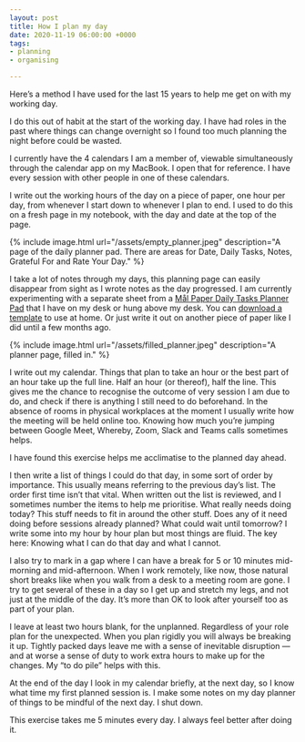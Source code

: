 ```yaml
---
layout: post
title: How I plan my day
date: 2020-11-19 06:00:00 +0000
tags:
- planning
- organising

---
```

Here’s a method I have used for the last 15 years to help me get on with my working day.

I do this out of habit at the start of the working day. I have had roles in the past where things can change overnight so I found too much planning the night before could be wasted.

I currently have the 4 calendars I am a member of, viewable simultaneously through the calendar app on my MacBook. I open that for reference. I have every session with other people in one of these calendars.

I write out the working hours of the day on a piece of paper, one hour per day, from whenever I start down to whenever I plan to end. I used to do this on a fresh page in my notebook, with the day and date at the top of the page.

{% include image.html url="/assets/empty_planner.jpeg" description="A page of the daily planner pad. There are areas for Date, Daily Tasks, Notes, Grateful For and Rate Your Day." %}

I take a lot of notes through my days, this planning page can easily disappear from sight as I wrote notes as the day progressed. I am currently experimenting with a separate sheet from a [Mål Paper Daily Tasks Planner Pad](https://malpaper.com/collections/gratitude-notepads-and-mindfulness-accessories/products/daily-planner-pad) that I have on my desk or hung above my desk. You can [download a template](https://malpaper.com/pages/free-downloads) to use at home. Or just write it out on another piece of paper like I did until a few months ago.

{% include image.html url="/assets/filled_planner.jpeg" description="A planner page, filled in." %}

I write out my calendar. Things that plan to take an hour or the best part of an hour take up the full line. Half an hour (or thereof), half the line. This gives me the chance to recognise the outcome of very session I am due to do, and check if there is anything I still need to do beforehand. In the absence of rooms in physical workplaces at the moment I usually write how the meeting will be held online too. Knowing how much you’re jumping between Google Meet, Whereby, Zoom, Slack and Teams calls sometimes helps.

I have found this exercise helps me acclimatise to the planned day ahead.

I then write a list of things I could do that day, in some sort of order by importance. This usually means referring to the previous day’s list. The order first time isn’t that vital. When written out the list is reviewed, and I sometimes number the items to help me prioritise. What really needs doing today? This stuff needs to fit in around the other stuff. Does any of it need doing before sessions already planned? What could wait until tomorrow? I write some into my hour by hour plan but most things are fluid. The key here: Knowing what I can do that day and what I cannot.

I also try to mark in a gap where I can have a break for 5 or 10 minutes mid-morning and mid-afternoon. When I work remotely, like now, those natural short breaks like when you walk from a desk to a meeting room are gone. I try to get several of these in a day so I get up and stretch my legs, and not just at the middle of the day. It’s more than OK to look after yourself too as part of your plan.

I leave at least two hours blank, for the unplanned. Regardless of your role plan for the unexpected. When you plan rigidly you will always be breaking it up. Tightly packed days leave me with a sense of inevitable disruption — and at worse a sense of duty to work extra hours to make up for the changes. My “to do pile” helps with this.

At the end of the day I look in my calendar briefly, at the next day, so I know what time my first planned session is. I make some notes on my day planner of things to be mindful of the next day. I shut down.

This exercise takes me 5 minutes every day. I always feel better after doing it.